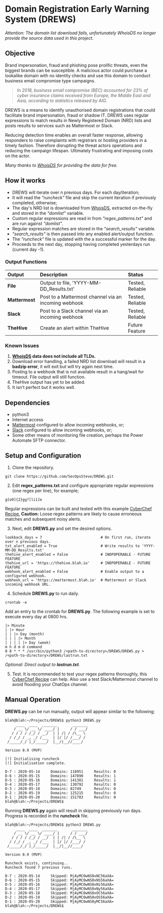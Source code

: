 # Domain Registration Early Warning System (DREWS)

*Attention: The domain list download fails, unfortunately WhoisDS no longer provide the source data used in this project.*

## Objective
Brand impersonation, fraud and phishing pose prolific threats, even the biggest brands can be susceptible. A malicious actor could purchase a lookalike domain with no identity checks and use this domain to conduct business email compromise type campaigns.

> *In 2018, business email compromise (BEC) accounted for 23% of cyber insurance claims received from Europe, the Middle East and Asia, according to statistics released by AIG.*

DREWS is a means to identify unauthorised domain registrations that could facilitate brand impersonation, fraud or shadow IT. DREWS uses regular expressions to match results in Newly Registered Domain (NRD) lists and posts results to services such as Mattermost or Slack.

Reducing detection time enables an overall faster response, allowing responders to raise complaints with registrars or hosting providers in a timely fashion. Therefore disrupting the threat actors operations and reducing the campaign lifespan. Ultimately frustrating and imposing costs on the actor.

*Many thanks to <a href="https://whoisds.com/newly-registered-domains" target="_blank">WhoisDS</a> for providing the data for free.*

## How it works

* DREWS will iterate over *n* previous days. For each day/iteration;
* It will read the *"runcheck"* file and skip the current iteration if previously completed, otherwise;
* The day's NRD list is downloaded from <a href="https://whoisds.com/newly-registered-domains" target="_blank">WhoisDS</a>, extracted on-the-fly and stored in the *"domlist"* variable.
* Custom regular expressions are read in from *"regex_patterns.txt"* and are run against *"domlist"*.
* Regular expression matches are stored in the *"search_results"* variable.
* *"search_results"* is then passed into any enabled alert/output function.
* The *"runcheck"* file is updated with the a successful marker for the day.
* Proceeds to the next day, stopping having completed yesterdays run (current day -1).

### Output Functions

|Output			|Description											|Status|
|:---			|:---													|:---|
|__File__		|Output to file, 'YYYY-MM-DD_Results.txt'				|Tested, Reliable|
|__Mattermost__	|Post to a Mattermost channel via an incoming webhook 	|Tested, Reliable|
|__Slack__		|Post to a Slack channel via an incoming webhook		|Tested, Reliable|
|__TheHive__	|Create an alert within TheHive							|Future Feature|

### Known Issues

1. __<a href="https://whoisds.com/newly-registered-domains" target="_blank">WhoisDS</a> data does not include all TLDs.__
1. Download error handling, a failed NRD list download will result in a __badzip error__, it will exit but will try again next time.
1. Posting to a webhook that is not available result in a hang/wait for timeout. File output will still function. 
1. TheHive output has yet to be added.
1. It isn't perfect but it works well.

## Dependencies
* python3
* Internet access
* <a href="https://mattermost.com/" target="_blank">Mattermost</a> configured to allow incoming webhooks, or;
* <a href="https://slack.com/" target="_blank">Slack</a> configured to allow incoming webhooks, or;
* Some other means of monitoring file creation, perhaps the Power Automate SFTP connector.

## Setup and Configuration

1. Clone the repository.
```
git clone https://github.com/SecOpsSteve/DREWS.git
```
2. Edit __regex_patterns.txt__ and configure appropriate regular expressions (one regex per line), for example;
```
g[o0]{2}gg?[li1]e
```
Regular expressions can be built and tested with this example <a href="https://gchq.github.io/CyberChef/#recipe=Regular_expression%28'User%20defined','g%5Bo0%5D%7B2%7Dgg?%5Bli1%5De',true,true,false,false,false,false,'Highlight%20matches'%29&input=ZXhhbXBsZWcwMGdsZS5jb20KZXhhbXBsZWZha2Vnb29nbGVkb21haW4uY29tCg" target="_blank">CyberChef Recipe.</a> __Caution:__ Loose regex patterns are likely to cause erroneous matches and subsequent noisy alerts.

3. Next, edit __DREWS.py__ and set the desired options.
```
lookback_days = 7                           # On first run, iterate over n previous days.
txt_alert_enabled = True                    # Write results to 'YYYY-MM-DD_Results.txt'
thehive_alert_enabled = False               # INOPOPERABLE - FUTURE FEATURE
thehive_url = 'https://thehive.blah.io'     # INOPOPERABLE - FUTURE FEATURE
webhook_alert_enabled = False               # Enable output to a configured webhook.
webhook_url = 'https://mattermost.blah.io'  # Mattermost or Slack incoming webhook URL.
```
4. Schedule __DREWS.py__ to run daily.
```
crontab -e
```
Add an entry to the crontab for __DREWS.py__. The following example is set to execute every day at 0800 hrs.
```
|> Minute
| |> Hour
| | |> Day (month)
| | | |> Month
| | | | |> Day (week)
m h d m d command
0 8 * * * /usr/bin/python3 /<path-to-directory>/DREWS/DREWS.py > /<path-to-directory>/DREWS/lastrun.txt
```
*Optional: Direct output to __lastrun.txt__.*

5. Test. It is recommended to test your regex patterns thoroughly, this <a href="https://gchq.github.io/CyberChef/#recipe=Regular_expression%28'User%20defined','g%5Bo0%5D%7B2%7Dgg?%5Bli1%5De',true,true,false,false,false,false,'Highlight%20matches'%29&input=ZXhhbXBsZWcwMGdsZS5jb20KZXhhbXBsZWZha2Vnb29nbGVkb21haW4uY29tCg" target="_blank">CyberChef Recipe</a> can help. Also use a test Slack/Mattermost channel to avoid flooding your ChatOps channel.

## Manual Operation
__DREWS.py__ can be run manually, output will appear similar to the following;
```
blah@blah:~/Projects/DREWS$ python3 DREWS.py
     ____  ____  _______       _______
    / __ \/ __ \/ ____/ |     / / ___/
   / / / / /_/ / __/  | | /| / /\__ \ 
  / /_/ / _, _/ /___  | |/ |/ /___/ / 
 /_____/_/ |_/_____/  |__/|__//____/  

Version 0.9 (MVP)

[!] Initialising runcheck
[!] Initialisation complete.

D-7 : 2020-05-14 	 Domains: 118951 	 Results: 0
D-6 : 2020-05-15 	 Domains: 147890 	 Results: 1
D-5 : 2020-05-16 	 Domains: 141381 	 Results: 1
D-4 : 2020-05-17 	 Domains: 130792 	 Results: 0
D-3 : 2020-05-18 	 Domains: 82749 	 Results: 0
D-2 : 2020-05-19 	 Domains: 125215 	 Results: 0
D-1 : 2020-05-20 	 Domains: 151783 	 Results: 0
blah@blah:~/Projects/DREWS$ 
```
Running __DREWS.py__ again will result in skipping previously run days. Progress is recorded in the __runcheck__ file.
```
blah@blah:~/Projects/DREWS$ python3 DREWS.py
     ____  ____  _______       _______
    / __ \/ __ \/ ____/ |     / / ___/
   / / / / /_/ / __/  | | /| / /\__ \ 
  / /_/ / _, _/ /___  | |/ |/ /___/ / 
 /_____/_/ |_/_____/  |__/|__//____/  

Version 0.9 (MVP)

Runcheck exists, continuing..
Runcheck found 7 previous runs.

D-7 : 2020-05-14 	 Skipped: MjAyMC0wNS0xNC56aXA=
D-6 : 2020-05-15 	 Skipped: MjAyMC0wNS0xNS56aXA=
D-5 : 2020-05-16 	 Skipped: MjAyMC0wNS0xNi56aXA=
D-4 : 2020-05-17 	 Skipped: MjAyMC0wNS0xNy56aXA=
D-3 : 2020-05-18 	 Skipped: MjAyMC0wNS0xOC56aXA=
D-2 : 2020-05-19 	 Skipped: MjAyMC0wNS0xOS56aXA=
D-1 : 2020-05-20 	 Skipped: MjAyMC0wNS0yMC56aXA=
blah@blah:~/Projects/DREWS$ 
```
